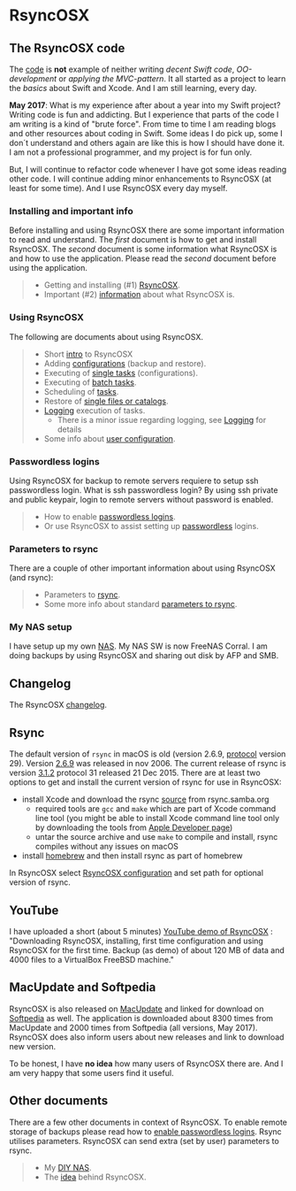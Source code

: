 # RsyncOSX

## The RsyncOSX code

The [code](https://github.com/rsyncOSX/RsyncOSX) is **not** example of neither writing _decent Swift code_, _OO-development_ or _applying the MVC-pattern_. It all started as a project to learn the _basics_ about Swift and Xcode. And I am still learning, every day.

**May 2017**: What is my experience after about a year into my Swift project? Writing code is fun and addicting. But I experience that parts of the code I am writing is a kind of "brute force". From time to time I am reading blogs and other resources about coding in Swift. Some ideas I do pick up, some I don´t understand and others again are like this is how I should have done it. I am not a professional programmer, and my project is for fun only. 

But, I will continue to refactor code whenever I have got some ideas reading other code. I will continue adding minor enhancements to RsyncOSX (at least for some time). And I use RsyncOSX every day myself.

### Installing and important info

Before installing and using RsyncOSX there are some important information to read and understand. The _first_ document is how to get and install RsyncOSX. The _second_ document is some information what RsyncOSX is and how to use the application. Please read the _second_ document before using the application.

> - Getting and installing (#1) [RsyncOSX](docs/RsyncOSX.md).
> - Important (#2) [information](docs/HowtoUseRsyncOSX.md) about what RsyncOSX is.

### Using RsyncOSX

The following are documents about using RsyncOSX.

> - Short [intro](docs/Intro.md) to RsyncOSX
> - Adding [configurations](docs/AddConfigurations.md) (backup and restore).
> - Executing of [single tasks](docs/SingleTask.md) (configurations).
> - Executing of [batch tasks](docs/BatchTask.md).
> - Scheduling of [tasks](docs/ScheduleTasks.md).
> - Restore of [single files or catalogs](docs/CopySingleFiles.md).
> - [Logging](docs/Logging.md) execution of tasks.
> 	- There is a minor issue regarding logging, see [Logging](docs/Logging.md) for details
> - Some info about [user configuration](docs/UserConfiguration.md).

### Passwordless logins

Using RsyncOSX for backup to remote servers requiere to setup ssh passwordless login. What is ssh passwordless login? By using ssh private and public keypair, login to remote servers without password is enabled.

> - How to enable [passwordless logins](docs/PasswordlessLogin.md).
> - Or use RsyncOSX to assist setting up [passwordless](docs/ssh.md) logins.

### Parameters to rsync

There are a couple of other important information about using RsyncOSX (and rsync):

> - Parameters to [rsync](docs/Parameters.md).
> - Some more info about standard [parameters to rsync](docs/RsyncParameters.md).

### My NAS setup

I have setup up my own [NAS](docs/DIYNAS.md). My NAS SW is now FreeNAS Corral. I am doing backups by using RsyncOSX and sharing out disk by AFP and SMB.


## Changelog

The RsyncOSX [changelog](docs/Changelog.md).

## Rsync

The default version of `rsync` in macOS is old (version 2.6.9, [protocol](https://rsync.samba.org/how-rsync-works.html) version 29). Version [2.6.9](https://download.samba.org/pub/rsync/src/rsync-2.6.9-NEWS) was released in nov 2006. The current release of rsync is version [3.1.2](https://download.samba.org/pub/rsync/src/rsync-3.1.2-NEWS) protocol 31 released 21 Dec 2015. There are at least two options to get and install the current version of rsync for use in RsyncOSX:

- install Xcode and download the rsync [source](https://rsync.samba.org/) from rsync.samba.org
	- required tools are `gcc` and `make` which are part of Xcode command line tool (you might be able to install Xcode command line tool only by downloading the tools from [Apple Developer page](https://developer.apple.com/))
	- untar the source archive and use `make` to compile and install, rsync compiles without any issues on macOS
- install [homebrew](https://en.wikipedia.org/wiki/Homebrew_(package_management_software)) and then install rsync as part of homebrew

In RsyncOSX select [RsyncOSX configuration](docs/UserConfiguration.md) and set path for optional version of rsync.

## YouTube

I have uploaded a short (about 5 minutes) [YouTube demo of RsyncOSX](https://www.youtube.com/watch?v=ty1r7yvgExo) : "Downloading RsyncOSX, installing, first time configuration and using RsyncOSX for the first time. Backup (as demo) of about 120 MB of data and 4000 files to a VirtualBox FreeBSD machine."

## MacUpdate and Softpedia

RsyncOSX is also released on [MacUpdate](https://www.macupdate.com/app/mac/56516/rsyncosx) and linked for download on [Softpedia](http://mac.softpedia.com/get/Internet-Utilities/RsyncOSX.shtml) as well. The application is downloaded about 8300 times from MacUpdate and 2000 times from Softpedia (all versions, May 2017). RsyncOSX does also inform users about new releases and link to download new version.

To be honest, I have **no idea** how many users of RsyncOSX there are. And I am very happy that some users find it useful.

## Other documents

There are a few other documents in context of RsyncOSX. To enable remote storage of backups please read how to [enable passwordless logins](docs/PasswordlessLogin.md). Rsync utilises parameters. RsyncOSX can send extra (set by user) parameters to rsync.


> - My [DIY NAS](docs/DIYNAS.md).
> - The [idea](docs/Idea.md) behind RsyncOSX.
